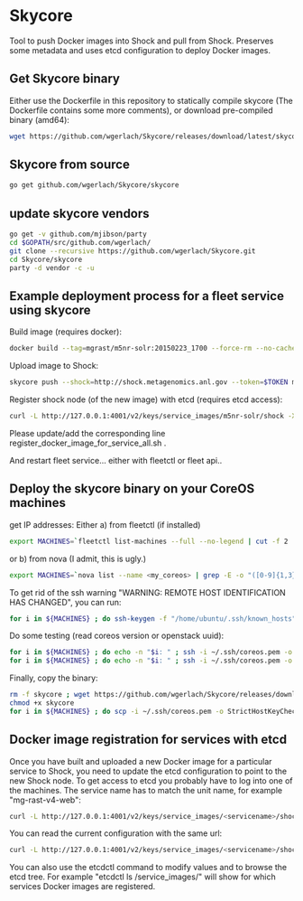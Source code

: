 # Skycore

Tool to push Docker images into Shock and pull from Shock. Preserves some metadata and uses etcd configuration to deploy Docker images.

## Get Skycore binary
Either use the Dockerfile in this repository to statically compile skycore (The Dockerfile contains some more comments), or download pre-compiled binary (amd64):

```bash
wget https://github.com/wgerlach/Skycore/releases/download/latest/skycore
```
## Skycore from source
```bash
go get github.com/wgerlach/Skycore/skycore
```
## update skycore vendors
```bash
go get -v github.com/mjibson/party
cd $GOPATH/src/github.com/wgerlach/
git clone --recursive https://github.com/wgerlach/Skycore.git
cd Skycore/skycore
party -d vendor -c -u
```

## Example deployment process for a fleet service using skycore
Build image (requires docker):
```bash
docker build --tag=mgrast/m5nr-solr:20150223_1700 --force-rm --no-cache https://raw.githubusercontent.com/MG-RAST/myM5NR/master/solr/docker/Dockerfile
```
Upload image to Shock:
```bash
skycore push --shock=http://shock.metagenomics.anl.gov --token=$TOKEN mgrast/m5nr-solr:20150223_1700
```
Register shock node (of the new image) with etcd (requires etcd access):
```bash
curl -L http://127.0.0.1:4001/v2/keys/service_images/m5nr-solr/shock -XPUT -d value="shock.metagenomics.anl.gov/node/<node_id>"
```
Please update/add the corresponding line register_docker_image_for_service_all.sh .

And restart fleet service... either with fleetctl or fleet api..


## Deploy the skycore binary on your CoreOS machines

get IP addresses: Either a) from fleetctl (if installed)
```bash
export MACHINES=`fleetctl list-machines --full --no-legend | cut -f 2 | tr '\n' ' '` ; echo ${MACHINES}
```
or b) from nova (I admit, this is ugly.)
```bash
export MACHINES=`nova list --name <my_coreos> | grep -E -o "([0-9]{1,3}[\.]){3}[0-9]{1,3}" | tr '\n' ' '` ; echo ${MACHINES}
```
To get rid of the ssh warning "WARNING: REMOTE HOST IDENTIFICATION HAS CHANGED", you can run:
```bash
for i in ${MACHINES} ; do ssh-keygen -f "/home/ubuntu/.ssh/known_hosts" -R ${i} ; done
```

Do some testing (read coreos version or openstack uuid):
```bash
for i in ${MACHINES} ; do echo -n "$i: " ; ssh -i ~/.ssh/coreos.pem -o StrictHostKeyChecking=no core@${i} grep PRETTY /etc/os-release  ; done
for i in ${MACHINES} ; do echo -n "$i: " ; ssh -i ~/.ssh/coreos.pem -o StrictHostKeyChecking=no core@${i} curl -s http://169.254.169.254/openstack/2013-10-17/meta_data.json | json_xs | grep uuid  ; done
```

Finally, copy the binary:
```bash
rm -f skycore ; wget https://github.com/wgerlach/Skycore/releases/download/latest/skycore
chmod +x skycore
for i in ${MACHINES} ; do scp -i ~/.ssh/coreos.pem -o StrictHostKeyChecking=no ./skycore core@${i}: ; done
```

## Docker image registration for services with etcd
Once you have built and uploaded a new Docker image for a particular service to Shock, you need to update the etcd configuration to point to the new Shock node. To get access to etcd you probably have to log into one of the machines. The service name has to match the unit name, for example "mg-rast-v4-web":
```bash
curl -L http://127.0.0.1:4001/v2/keys/service_images/<servicename>/shock -XPUT -d value="shock.metagenomics.anl.gov/node/<node>"
```

You can read the current configuration with the same url:
```bash
curl -L http://127.0.0.1:4001/v2/keys/service_images/<servicename>/shock
```

You can also use the etcdctl command to modify values and to browse the etcd tree. For example "etcdctl ls /service_images/" will show for which services Docker images are registered.
